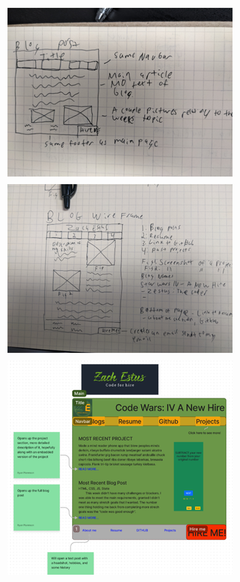 ![Blogpost Wireframe](https://github.com/Zestus01/blogpostWireframe/blob/main/BlogpostWireframe.jpg)

![Mainpage Wireframe](https://github.com/Zestus01/blogpostWireframe/blob/main/MainpageWireframe.jpg)

![Mainpage Mid](https://github.com/Zestus01/blogpostWireframe/blob/main/Midfidelity-MainPage.png)
